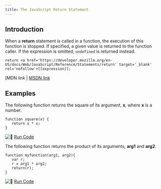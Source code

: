 ```yaml
---
title: The JavaScript Return Statement
---
```

## Introduction

When a **return** statement is called in a function, the execution of this function is stopped. If specified, a given value is returned to the function caller. If the expression is omitted, `undefined` is returned instead.

    return <a href='https://developer.mozilla.org/en-US/docs/Web/JavaScript/Reference/Statements/return' target='_blank' rel='nofollow'>[[expression]];

[MDN link</a> | <a href='https://msdn.microsoft.com/en-us/library/22a685h9.aspx' target='_blank' rel='nofollow'>MSDN link</a>

## Examples

The following function returns the square of its argument, **x**, where **x** is a number.

    function square(x) {
       return x * x;
    }

![:rocket:](//forum.freecodecamp.com/images/emoji/emoji_one/rocket.png?v=2 ":rocket:") <a href='https://repl.it/C7VT/0' target='_blank' rel='nofollow'>Run Code</a>

The following function returns the product of its arguments, **arg1** and **arg2**.

    function myfunction(arg1, arg2){
       var r;
       r = arg1 * arg2;
       return(r);
    }

![:rocket:](//forum.freecodecamp.com/images/emoji/emoji_one/rocket.png?v=2 ":rocket:") <a href='https://repl.it/C7VU/0' target='_blank' rel='nofollow'>Run Code</a>
